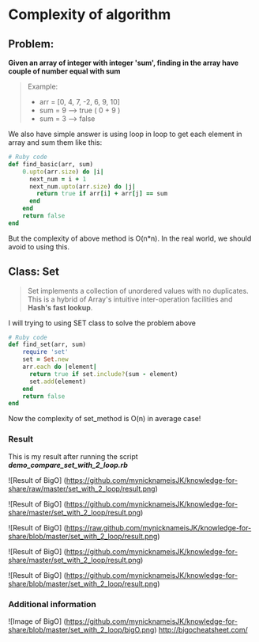 # Complexity of algorithm

## Problem:
**Given an array of integer with integer 'sum', finding in the array have couple of number equal with sum**
> Example:
> - arr = [0, 4, 7, -2, 6, 9, 10]
> - sum = 9 --> true ( 0 + 9 )
> - sum = 3 --> false

We also have simple answer is using loop in loop to get each element in array and sum them like this:
```ruby
# Ruby code
def find_basic(arr, sum)
    0.upto(arr.size) do |i|
      next_num = i + 1
      next_num.upto(arr.size) do |j|
        return true if arr[i] + arr[j] == sum
      end
    end
    return false
end
```
But the complexity of above method is O(n*n). In the real world, we should avoid to using this.

## Class: Set
> Set implements a collection of unordered values with no duplicates. This is a hybrid of Array's intuitive inter-operation facilities and **Hash's fast lookup**.

I will trying to using SET class to solve the problem above

```ruby
# Ruby code
def find_set(arr, sum)
    require 'set'
    set = Set.new
    arr.each do |element|
      return true if set.include?(sum - element)
      set.add(element)
    end
    return false
end
```
Now the complexity of set_method is O(n) in average case!

### Result
This is my result after running the script __*demo_compare_set_with_2_loop.rb*__

![Result of BigO]
(https://github.com/mynicknameisJK/knowledge-for-share/raw/master/set_with_2_loop/result.png)

![Result of BigO]
(https://github.com/mynicknameisJK/knowledge-for-share/master/set_with_2_loop/result.png)


![Result of BigO]
(https://raw.github.com/mynicknameisJK/knowledge-for-share/blob/master/set_with_2_loop/result.png)


![Result of BigO]
(https://github.com/mynicknameisJK/knowledge-for-share/master/set_with_2_loop/result.png)


![Result of BigO]
(https://github.com/mynicknameisJK/knowledge-for-share/blob/master/set_with_2_loop/result.png)



### Additional information
![Image of BigO]
(https://github.com/mynicknameisJK/knowledge-for-share/blob/master/set_with_2_loop/bigO.png)
http://bigocheatsheet.com/
